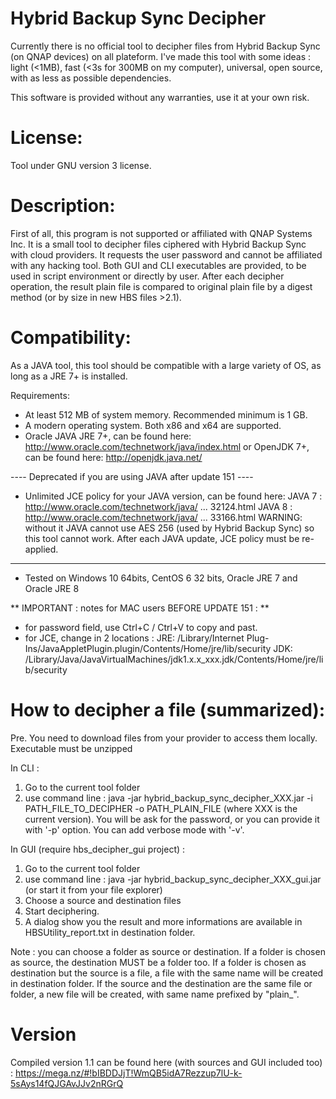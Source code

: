 # Hybrid Backup Sync Decipher
Currently there is no official tool to decipher files from Hybrid Backup Sync (on QNAP devices) on all plateform.
I've made this tool with some ideas : light (<1MB), fast (<3s for 300MB on my computer), universal, open source, with as less as possible dependencies.

This software is provided without any warranties, use it at your own risk.


# License:

Tool under GNU version 3 license.

# Description:

First of all, this program is not supported or affiliated with QNAP Systems Inc.
It is a small tool to decipher files ciphered with Hybrid Backup Sync with cloud providers.
It requests the user password and cannot be affiliated with any hacking tool.
Both GUI and CLI executables are provided, to be used in script environment or directly by user.
After each decipher operation, the result plain file is compared to original plain file by a digest method (or by size in new HBS files >2.1).

# Compatibility:

As a JAVA tool, this tool should be compatible with a large variety of OS, as long as a JRE 7+ is installed.

Requirements:
- At least 512 MB of system memory. Recommended minimum is 1 GB.
- A modern operating system. Both x86 and x64 are supported.
- Oracle JAVA JRE 7+, can be found here:
http://www.oracle.com/technetwork/java/index.html
or OpenJDK 7+, can be found here:
http://openjdk.java.net/	

---- Deprecated if you are using JAVA after update 151 ----
- Unlimited JCE policy for your JAVA version, can be found here:
JAVA 7 : http://www.oracle.com/technetwork/java/ ... 32124.html
JAVA 8 : http://www.oracle.com/technetwork/java/ ... 33166.html
WARNING: without it JAVA cannot use AES 256 (used by Hybrid Backup Sync) so this tool cannot work. After each JAVA update, JCE policy must be re-applied.
----

- Tested on Windows 10 64bits, CentOS 6 32 bits, Oracle JRE 7 and Oracle JRE 8

** IMPORTANT : notes for MAC users BEFORE UPDATE 151 : **
- for password field, use Ctrl+C / Ctrl+V to copy and past.
- for JCE, change in 2 locations :
JRE: /Library/Internet Plug-Ins/JavaAppletPlugin.plugin/Contents/Home/jre/lib/security
JDK: /Library/Java/JavaVirtualMachines/jdk1.x.x_xxx.jdk/Contents/Home/jre/lib/security

# How to decipher a file (summarized):

Pre. You need to download files from your provider to access them locally. Executable must be unzipped

In CLI :
1. Go to the current tool folder
2. use command line :
java -jar hybrid_backup_sync_decipher_XXX.jar -i PATH_FILE_TO_DECIPHER -o PATH_PLAIN_FILE (where XXX is the current version).
You will be ask for the password, or you can provide it with '-p' option. You can add verbose mode with '-v'.

In GUI (require hbs_decipher_gui project) :
1. Go to the current tool folder
2. use command line :
java -jar hybrid_backup_sync_decipher_XXX_gui.jar (or start it from your file explorer)
3. Choose a source and destination files
4. Start deciphering.
5. A dialog show you the result and more informations are available in HBSUtility_report.txt in destination folder.

Note : you can choose a folder as source or destination.
If a folder is chosen as source, the destination MUST be a folder too.
If a folder is chosen as destination but the source is a file, a file with the same name will be created in destination folder.
If the source and the destination are the same file or folder, a new file will be created, with same name prefixed by "plain_".

# Version

Compiled version 1.1 can be found here (with sources and GUI included too) :
https://mega.nz/#!bIBDDJjT!WmQB5idA7Rezzup7lU-k-5sAys14fQJGAvJJv2nRGrQ